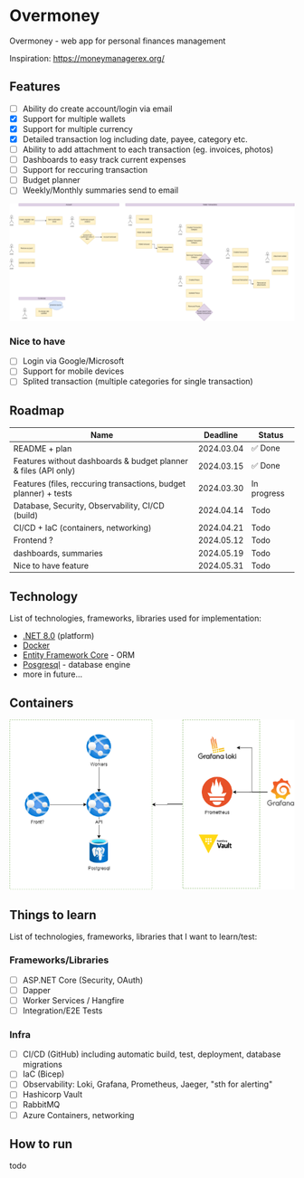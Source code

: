 # Overmoney

Overmoney - web app for personal finances management

Inspiration: https://moneymanagerex.org/

## Features

- [ ] Ability do create account/login via email
- [x] Support for multiple wallets
- [x] Support for multiple currency
- [x] Detailed transaction log including date, payee, category etc.
- [ ] Ability to add attachment to each transaction (eg. invoices, photos)
- [ ] Dashboards to easy track current expenses
- [ ] Support for reccuring transaction
- [ ] Budget planner
- [ ] Weekly/Monthly summaries send to email

![features](docs/features.drawio.png)

### Nice to have

- [ ] Login via Google/Microsoft
- [ ] Support for mobile devices
- [ ] Splited transaction (multiple categories for single transaction)

## Roadmap

| Name                                                             | Deadline   | Status      |
| ---------------------------------------------------------------- | ---------- | ----------- |
| README + plan                                                    | 2024.03.04 | ✅ Done     |
| Features without dashboards & budget planner & files (API only)  | 2024.03.15 | ✅ Done     |
| Features (files, reccuring transactions, budget planner) + tests | 2024.03.30 | In progress |
| Database, Security, Observability, CI/CD (build)                 | 2024.04.14 | Todo        |
| CI/CD + IaC (containers, networking)                             | 2024.04.21 | Todo        |
| Frontend ?                                                       | 2024.05.12 | Todo        |
| dashboards, summaries                                            | 2024.05.19 | Todo        |
| Nice to have feature                                             | 2024.05.31 | Todo        |

## Technology

List of technologies, frameworks, libraries used for implementation:

- [.NET 8.0](https://dotnet.microsoft.com/en-us/) (platform)
- [Docker](https://www.docker.com/)
- [Entity Framework Core](https://learn.microsoft.com/en-us/ef/) - ORM
- [Posgresql](https://www.postgresql.org.pl/) - database engine
- more in future...

## Containers

![containers](docs/containers.png)

## Things to learn

List of technologies, frameworks, libraries that I want to learn/test:

### Frameworks/Libraries

- [ ] ASP.NET Core (Security, OAuth)
- [ ] Dapper
- [ ] Worker Services / Hangfire
- [ ] Integration/E2E Tests

### Infra

- [ ] CI/CD (GitHub) including automatic build, test, deployment, database migrations
- [ ] IaC (Bicep)
- [ ] Observability: Loki, Grafana, Prometheus, Jaeger, "sth for alerting"
- [ ] Hashicorp Vault
- [ ] RabbitMQ
- [ ] Azure Containers, networking

## How to run

todo

